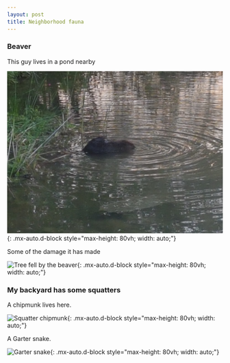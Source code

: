```yaml
---
layout: post
title: Neighborhood fauna
---
```


### Beaver

This guy lives in a pond nearby

![My neighbor the beaver](../assets/img/beaver.jpg){: .mx-auto.d-block style="max-height: 80vh; width: auto;"}

Some of the damage it has made

![Tree fell by the beaver](../assets/img/treebeaver.jpg){: .mx-auto.d-block style="max-height: 80vh; width: auto;"}

### My backyard has some squatters

A chipmunk lives here. 

![Squatter chipmunk](../assets/img/chipmunk1.jpg){: .mx-auto.d-block style="max-height: 80vh; width: auto;"}

A Garter snake.

![Garter snake](../assets/img/garter_snake.jpg){: .mx-auto.d-block style="max-height: 80vh; width: auto;"}
